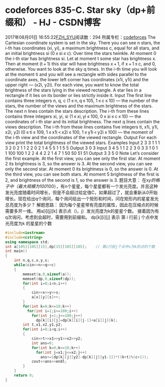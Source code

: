 # codeforces 835-C. Star sky（dp+前缀和） - HJ - CSDN博客
2017年08月01日 16:55:22[FZH_SYU](https://me.csdn.net/feizaoSYUACM)阅读数：294
所属专栏：[codeforces](https://blog.csdn.net/column/details/17151.html)
The Cartesian coordinate system is set in the sky. There you can see n stars, the i-th has coordinates (xi, yi), a maximum brightness c, equal for all stars, and an initial brightness si (0 ≤ si ≤ c).
Over time the stars twinkle. At moment 0 the i-th star has brightness si. Let at moment t some star has brightness x. Then at moment (t + 1) this star will have brightness x + 1, if x + 1 ≤ c, and 0, otherwise.
You want to look at the sky q times. In the i-th time you will look at the moment ti and you will see a rectangle with sides parallel to the coordinate axes, the lower left corner has coordinates (x1i, y1i) and the upper right — (x2i, y2i). For each view, you want to know the total brightness of the stars lying in the viewed rectangle.
A star lies in a rectangle if it lies on its border or lies strictly inside it. 
Input
The first line contains three integers n, q, c (1 ≤ n, q ≤ 105, 1 ≤ c ≤ 10) — the number of the stars, the number of the views and the maximum brightness of the stars.
The next n lines contain the stars description. The i-th from these lines contains three integers xi, yi, si (1 ≤ xi, yi ≤ 100, 0 ≤ si ≤ c ≤ 10) — the coordinates of i-th star and its initial brightness.
The next q lines contain the views description. The i-th from these lines contains five integers ti, x1i, y1i, x2i, y2i (0 ≤ ti ≤ 109, 1 ≤ x1i < x2i ≤ 100, 1 ≤ y1i < y2i ≤ 100) — the moment of the i-th view and the coordinates of the viewed rectangle. 
Output
For each view print the total brightness of the viewed stars. 
Examples 
Input
2 3 3 
1 1 1 
3 2 0 
2 1 1 2 2 
0 2 1 4 5 
5 1 1 5 5
Output
3 
0 
3
Input
3 4 5 
1 1 2 
2 3 0 
3 3 1 
0 1 1 100 100 
1 2 2 4 4 
2 2 1 4 7 
1 50 50 51 51
Output
3 
3 
5 
0
Note
Let’s consider the first example.
At the first view, you can see only the first star. At moment 2 its brightness is 3, so the answer is 3.
At the second view, you can see only the second star. At moment 0 its brightness is 0, so the answer is 0.
At the third view, you can see both stars. At moment 5 brightness of the first is 2, and brightness of the second is 1, so the answer is 3.
题目大意： 
在x*y的格子中（最大规模为100*100），有n个星星，每个星星都有一个发光亮度。并且这种发光亮度随着时间增长，但是不会超过给定值C，如果超过了，就会重新从0开始增长。现在给出q个询问，每个询问给出一个矩形和时间，问在矩形内的星星发光总亮度为多少？
解题思路： 
因为每个星星带有亮度的属性，因此在压缩点的时候需要多开一维。 
用a[i][j][k] 表示点（i，j）发光亮度为k的星星个数。 
接着因为有q次询问，考虑到会超时，需要用到前缀和。 
dp[k][i][j] 表示 第 i 行前 j 个点中发光亮度为k 的星星的个数
```cpp
#include<iostream>
#include<cstring>
using namespace std;
int a[105][105][15],dp[15][105][105];    // 第i行前j个点中s为k的点的个数 
int main()
{
    int n,q,c,x,y,s;
    while(cin>>n>>q>>c)
    {
        memset(a,0,sizeof(a));
        memset(dp,0,sizeof(dp));
        for(int i=0;i<n;i++)
        {
            cin>>x>>y>>s;
            a[x][y][s]++; 
        }
        for(int k=0;k<=10;k++)
          for(int i=1;i<=100;i++)
            for(int j=1;j<=100;j++)
              dp[k][i][j]=dp[k][i][j-1]+a[i][j][k];
        int t,x1,x2,y1,y2;
        for(int i=0;i<q;i++)
        {
            cin>>t>>x1>>y1>>x2>>y2; 
            int ans=0;
            for(int k=0;k<=10;k++)
              for(int j=x1;j<=x2;j++)
                ans+=(dp[k][j][y2]-dp[k][j][y1-1])*((k+t)%(c+1));
            cout<<ans<<endl;
        }
    }
    return 0;
}
```

